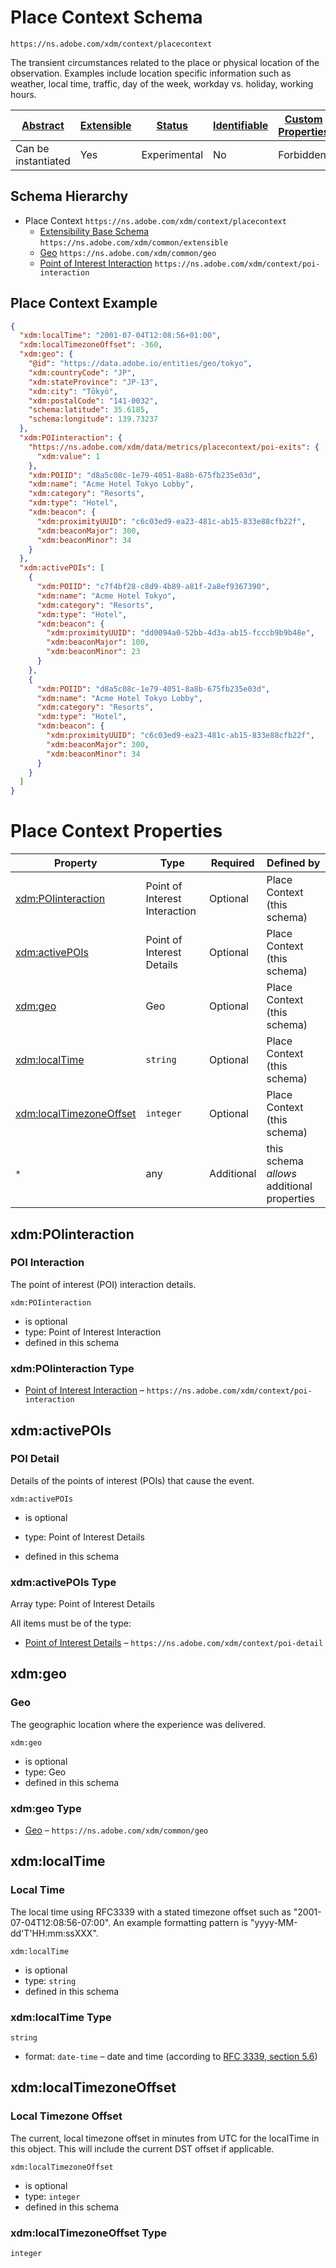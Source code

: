 
# Place Context Schema

```
https://ns.adobe.com/xdm/context/placecontext
```

The transient circumstances related to the place or physical location of the observation. 
Examples include location specific information such as weather, local time, traffic, day of the week, workday vs. holiday, working hours.


| [Abstract](../../abstract.md) | [Extensible](../../extensions.md) | [Status](../../status.md) | [Identifiable](../../id.md) | [Custom Properties](../../extensions.md) | [Additional Properties](../../extensions.md) | Defined In |
|-------------------------------|-----------------------------------|---------------------------|-----------------------------|------------------------------------------|----------------------------------------------|------------|
| Can be instantiated | Yes | Experimental | No | Forbidden | Permitted | [context/placecontext.schema.json](context/placecontext.schema.json) |
## Schema Hierarchy

* Place Context `https://ns.adobe.com/xdm/context/placecontext`
  * [Extensibility Base Schema](../common/extensible.schema.md) `https://ns.adobe.com/xdm/common/extensible`
  * [Geo](../common/geo.schema.md) `https://ns.adobe.com/xdm/common/geo`
  * [Point of Interest Interaction](poi-interaction.schema.md) `https://ns.adobe.com/xdm/context/poi-interaction`


## Place Context Example
```json
{
  "xdm:localTime": "2001-07-04T12:08:56+01:00",
  "xdm:localTimezoneOffset": -360,
  "xdm:geo": {
    "@id": "https://data.adobe.io/entities/geo/tokyo",
    "xdm:countryCode": "JP",
    "xdm:stateProvince": "JP-13",
    "xdm:city": "Tōkyō",
    "xdm:postalCode": "141-0032",
    "schema:latitude": 35.6185,
    "schema:longitude": 139.73237
  },
  "xdm:POIinteraction": {
    "https://ns.adobe.com/xdm/data/metrics/placecontext/poi-exits": {
      "xdm:value": 1
    },
    "xdm:POIID": "d8a5c08c-1e79-4051-8a8b-675fb235e03d",
    "xdm:name": "Acme Hotel Tokyo Lobby",
    "xdm:category": "Resorts",
    "xdm:type": "Hotel",
    "xdm:beacon": {
      "xdm:proximityUUID": "c6c03ed9-ea23-481c-ab15-833e88cfb22f",
      "xdm:beaconMajor": 300,
      "xdm:beaconMinor": 34
    }
  },
  "xdm:activePOIs": [
    {
      "xdm:POIID": "c7f4bf28-c8d9-4b89-a81f-2a8ef9367390",
      "xdm:name": "Acme Hotel Tokyo",
      "xdm:category": "Resorts",
      "xdm:type": "Hotel",
      "xdm:beacon": {
        "xdm:proximityUUID": "dd0094a0-52bb-4d3a-ab15-fcccb9b9b48e",
        "xdm:beaconMajor": 100,
        "xdm:beaconMinor": 23
      }
    },
    {
      "xdm:POIID": "d8a5c08c-1e79-4051-8a8b-675fb235e03d",
      "xdm:name": "Acme Hotel Tokyo Lobby",
      "xdm:category": "Resorts",
      "xdm:type": "Hotel",
      "xdm:beacon": {
        "xdm:proximityUUID": "c6c03ed9-ea23-481c-ab15-833e88cfb22f",
        "xdm:beaconMajor": 300,
        "xdm:beaconMinor": 34
      }
    }
  ]
}
```

# Place Context Properties

| Property | Type | Required | Defined by |
|----------|------|----------|------------|
| [xdm:POIinteraction](#xdmpoiinteraction) | Point of Interest Interaction | Optional | Place Context (this schema) |
| [xdm:activePOIs](#xdmactivepois) | Point of Interest Details | Optional | Place Context (this schema) |
| [xdm:geo](#xdmgeo) | Geo | Optional | Place Context (this schema) |
| [xdm:localTime](#xdmlocaltime) | `string` | Optional | Place Context (this schema) |
| [xdm:localTimezoneOffset](#xdmlocaltimezoneoffset) | `integer` | Optional | Place Context (this schema) |
| `*` | any | Additional | this schema *allows* additional properties |

## xdm:POIinteraction
### POI Interaction

The point of interest (POI) interaction details.

`xdm:POIinteraction`
* is optional
* type: Point of Interest Interaction
* defined in this schema

### xdm:POIinteraction Type


* [Point of Interest Interaction](poi-interaction.schema.md) – `https://ns.adobe.com/xdm/context/poi-interaction`





## xdm:activePOIs
### POI Detail

Details of the points of interest (POIs) that cause the event.

`xdm:activePOIs`
* is optional
* type: Point of Interest Details

* defined in this schema

### xdm:activePOIs Type


Array type: Point of Interest Details

All items must be of the type:
* [Point of Interest Details](poi-detail.schema.md) – `https://ns.adobe.com/xdm/context/poi-detail`








## xdm:geo
### Geo

The geographic location where the experience was delivered.

`xdm:geo`
* is optional
* type: Geo
* defined in this schema

### xdm:geo Type


* [Geo](../common/geo.schema.md) – `https://ns.adobe.com/xdm/common/geo`





## xdm:localTime
### Local Time

The local time using RFC3339 with a stated timezone offset such as "2001-07-04T12:08:56-07:00". An example formatting pattern is "yyyy-MM-dd'T'HH:mm:ssXXX".

`xdm:localTime`
* is optional
* type: `string`
* defined in this schema

### xdm:localTime Type


`string`
* format: `date-time` – date and time (according to [RFC 3339, section 5.6](http://tools.ietf.org/html/rfc3339))






## xdm:localTimezoneOffset
### Local Timezone Offset

The current, local timezone offset in minutes from UTC for the localTime in this object.  This will include the current DST offset if applicable.

`xdm:localTimezoneOffset`
* is optional
* type: `integer`
* defined in this schema

### xdm:localTimezoneOffset Type


`integer`





